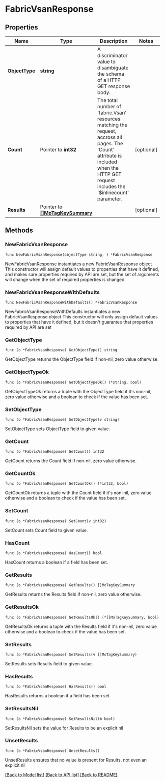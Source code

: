 # FabricVsanResponse

## Properties

Name | Type | Description | Notes
------------ | ------------- | ------------- | -------------
**ObjectType** | **string** | A discriminator value to disambiguate the schema of a HTTP GET response body. | 
**Count** | Pointer to **int32** | The total number of &#39;fabric.Vsan&#39; resources matching the request, accross all pages. The &#39;Count&#39; attribute is included when the HTTP GET request includes the &#39;$inlinecount&#39; parameter. | [optional] 
**Results** | Pointer to [**[]MoTagKeySummary**](mo.TagKeySummary.md) |  | [optional] 

## Methods

### NewFabricVsanResponse

`func NewFabricVsanResponse(objectType string, ) *FabricVsanResponse`

NewFabricVsanResponse instantiates a new FabricVsanResponse object
This constructor will assign default values to properties that have it defined,
and makes sure properties required by API are set, but the set of arguments
will change when the set of required properties is changed

### NewFabricVsanResponseWithDefaults

`func NewFabricVsanResponseWithDefaults() *FabricVsanResponse`

NewFabricVsanResponseWithDefaults instantiates a new FabricVsanResponse object
This constructor will only assign default values to properties that have it defined,
but it doesn't guarantee that properties required by API are set

### GetObjectType

`func (o *FabricVsanResponse) GetObjectType() string`

GetObjectType returns the ObjectType field if non-nil, zero value otherwise.

### GetObjectTypeOk

`func (o *FabricVsanResponse) GetObjectTypeOk() (*string, bool)`

GetObjectTypeOk returns a tuple with the ObjectType field if it's non-nil, zero value otherwise
and a boolean to check if the value has been set.

### SetObjectType

`func (o *FabricVsanResponse) SetObjectType(v string)`

SetObjectType sets ObjectType field to given value.


### GetCount

`func (o *FabricVsanResponse) GetCount() int32`

GetCount returns the Count field if non-nil, zero value otherwise.

### GetCountOk

`func (o *FabricVsanResponse) GetCountOk() (*int32, bool)`

GetCountOk returns a tuple with the Count field if it's non-nil, zero value otherwise
and a boolean to check if the value has been set.

### SetCount

`func (o *FabricVsanResponse) SetCount(v int32)`

SetCount sets Count field to given value.

### HasCount

`func (o *FabricVsanResponse) HasCount() bool`

HasCount returns a boolean if a field has been set.

### GetResults

`func (o *FabricVsanResponse) GetResults() []MoTagKeySummary`

GetResults returns the Results field if non-nil, zero value otherwise.

### GetResultsOk

`func (o *FabricVsanResponse) GetResultsOk() (*[]MoTagKeySummary, bool)`

GetResultsOk returns a tuple with the Results field if it's non-nil, zero value otherwise
and a boolean to check if the value has been set.

### SetResults

`func (o *FabricVsanResponse) SetResults(v []MoTagKeySummary)`

SetResults sets Results field to given value.

### HasResults

`func (o *FabricVsanResponse) HasResults() bool`

HasResults returns a boolean if a field has been set.

### SetResultsNil

`func (o *FabricVsanResponse) SetResultsNil(b bool)`

 SetResultsNil sets the value for Results to be an explicit nil

### UnsetResults
`func (o *FabricVsanResponse) UnsetResults()`

UnsetResults ensures that no value is present for Results, not even an explicit nil

[[Back to Model list]](../README.md#documentation-for-models) [[Back to API list]](../README.md#documentation-for-api-endpoints) [[Back to README]](../README.md)


